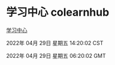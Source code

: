 # 学习中心 colearnhub
[学习中心](http://59.174.25.66:56308/colearnhub/)

2022年 04月 29日 星期五 14:20:02 CST

2022年 04月 29日 星期五 06:20:02 GMT
